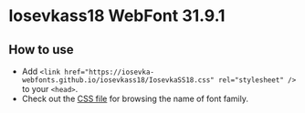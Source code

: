 # Iosevkass18 WebFont 31.9.1

## How to use

- Add `<link href="https://iosevka-webfonts.github.io/iosevkass18/IosevkaSS18.css" rel="stylesheet" />` to your `<head>`.
- Check out the [CSS file](./IosevkaSS18.css) for browsing the name of font family.
